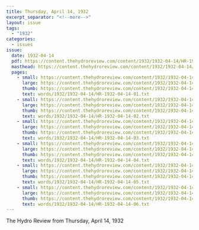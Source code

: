 ```yaml
---
title: Thursday, April 14, 1932
excerpt_separator: "<!--more-->"
layout: issue
tags:
  - "1932"
categories:
  - issues
issue:
  date: 1932-04-14
  pdf: https://content.thehydroreview.com/content/1932/1932-04-14/HR-1932-04-14.pdf
  masthead: https://content.thehydroreview.com/content/1932/1932-04-14/masthead/HR-1932-04-14.jpg
  pages:
    - small: https://content.thehydroreview.com/content/1932/1932-04-14/small/HR-1932-04-14-01.jpg
      large: https://content.thehydroreview.com/content/1932/1932-04-14/large/HR-1932-04-14-01.jpg
      thumb: https://content.thehydroreview.com/content/1932/1932-04-14/thumbnails/HR-1932-04-14-01.jpg
      text: words/1932/1932-04-14/HR-1932-04-14-01.txt
    - small: https://content.thehydroreview.com/content/1932/1932-04-14/small/HR-1932-04-14-02.jpg
      large: https://content.thehydroreview.com/content/1932/1932-04-14/large/HR-1932-04-14-02.jpg
      thumb: https://content.thehydroreview.com/content/1932/1932-04-14/thumbnails/HR-1932-04-14-02.jpg
      text: words/1932/1932-04-14/HR-1932-04-14-02.txt
    - small: https://content.thehydroreview.com/content/1932/1932-04-14/small/HR-1932-04-14-03.jpg
      large: https://content.thehydroreview.com/content/1932/1932-04-14/large/HR-1932-04-14-03.jpg
      thumb: https://content.thehydroreview.com/content/1932/1932-04-14/thumbnails/HR-1932-04-14-03.jpg
      text: words/1932/1932-04-14/HR-1932-04-14-03.txt
    - small: https://content.thehydroreview.com/content/1932/1932-04-14/small/HR-1932-04-14-04.jpg
      large: https://content.thehydroreview.com/content/1932/1932-04-14/large/HR-1932-04-14-04.jpg
      thumb: https://content.thehydroreview.com/content/1932/1932-04-14/thumbnails/HR-1932-04-14-04.jpg
      text: words/1932/1932-04-14/HR-1932-04-14-04.txt
    - small: https://content.thehydroreview.com/content/1932/1932-04-14/small/HR-1932-04-14-05.jpg
      large: https://content.thehydroreview.com/content/1932/1932-04-14/large/HR-1932-04-14-05.jpg
      thumb: https://content.thehydroreview.com/content/1932/1932-04-14/thumbnails/HR-1932-04-14-05.jpg
      text: words/1932/1932-04-14/HR-1932-04-14-05.txt
    - small: https://content.thehydroreview.com/content/1932/1932-04-14/small/HR-1932-04-14-06.jpg
      large: https://content.thehydroreview.com/content/1932/1932-04-14/large/HR-1932-04-14-06.jpg
      thumb: https://content.thehydroreview.com/content/1932/1932-04-14/thumbnails/HR-1932-04-14-06.jpg
      text: words/1932/1932-04-14/HR-1932-04-14-06.txt
---
```


The Hydro Review from Thursday, April 14, 1932

<!--more-->

